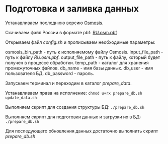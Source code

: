 # Подготовка и заливка данных
Устанавливаем последнюю версию [Osmosis](http://wiki.openstreetmap.org/wiki/Osmosis/Installation).

Скачиваем файл России в формате pbf: [RU.osm.pbf](http://data.gis-lab.info/osm_dump/dump/latest/RU.osm.pbf)

Открываем файл *config.sh* и прописываем необходимые параметры:

osmosis_bin_path - путь к исполняемому файлу Osmosis.
input_file_path - путь к файлу *RU.osm.pbf*.
output_file_path - путь к файлу, который будет получен в процессе обработки.
temp_path - каталог для хранения промежуточных файлов.
db_name - имя базы данных.
db_user - имя пользователя БД.
db_password - пароль.

Запускаем терминал и переходим в каталог *prepare_data*.

Устанавливаем права на исполнение:
`chmod u+rx prepare_db.sh update_data.sh`

Выполняем скрипт для создания структуры БД:
`./prepare_db.sh`

Выполняем скрипт для подготовки данных и загрузки их в БД:
`./prepare_db.sh`

Для последующего обновления данных достаточно выполнить скрипт *prepare_db.sh*
